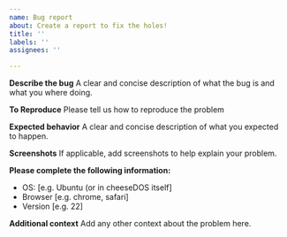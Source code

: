 ```yaml
---
name: Bug report
about: Create a report to fix the holes!
title: ''
labels: ''
assignees: ''

---
```


**Describe the bug**
A clear and concise description of what the bug is and what you where doing.

**To Reproduce**
Please tell us how to reproduce the problem

**Expected behavior**
A clear and concise description of what you expected to happen.

**Screenshots**
If applicable, add screenshots to help explain your problem.

**Please complete the following information:**
 - OS: [e.g. Ubuntu (or in cheeseDOS itself]
 - Browser [e.g. chrome, safari]
 - Version [e.g. 22]

**Additional context**
Add any other context about the problem here.
